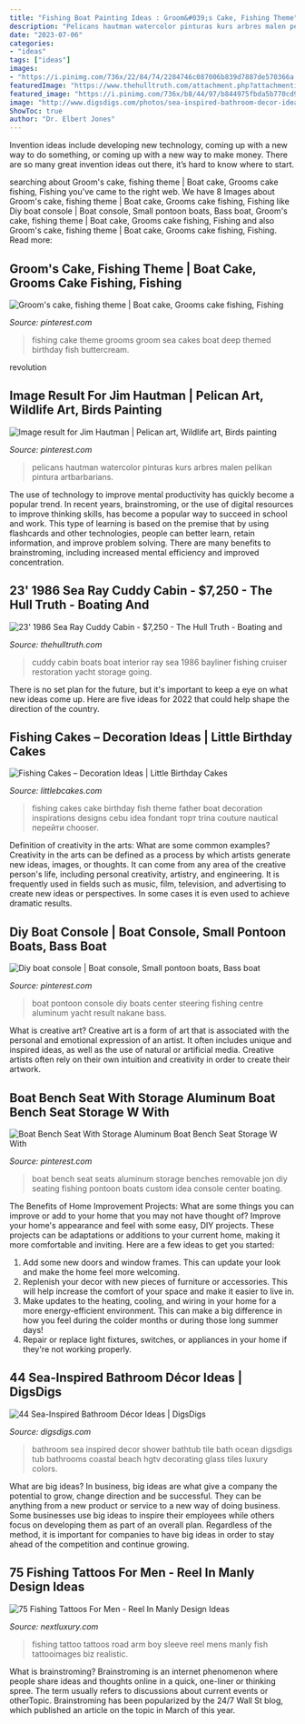 ```yaml
---
title: "Fishing Boat Painting Ideas : Groom&#039;s Cake, Fishing Theme"
description: "Pelicans hautman watercolor pinturas kurs arbres malen pelikan pintura artbarbarians"
date: "2023-07-06"
categories:
- "ideas"
tags: ["ideas"]
images:
- "https://i.pinimg.com/736x/22/84/74/2284746c087006b839d7887de570366a.jpg"
featuredImage: "https://www.thehulltruth.com/attachment.php?attachmentid=4710&amp;stc=1&amp;d=0"
featured_image: "https://i.pinimg.com/736x/b8/44/97/b844975fbda5b770cd9c9d0198c213e1.jpg"
image: "http://www.digsdigs.com/photos/sea-inspired-bathroom-decor-ideas-5.jpg"
ShowToc: true
author: "Dr. Elbert Jones"
---
```



Invention ideas include developing new technology, coming up with a new way to do something, or coming up with a new way to make money. There are so many great invention ideas out there, it’s hard to know where to start.

	

		
searching about Groom&#039;s cake, fishing theme | Boat cake, Grooms cake fishing, Fishing you've came to the right web. We have 8 Images about Groom&#039;s cake, fishing theme | Boat cake, Grooms cake fishing, Fishing like Diy boat console | Boat console, Small pontoon boats, Bass boat, Groom&#039;s cake, fishing theme | Boat cake, Grooms cake fishing, Fishing and also Groom&#039;s cake, fishing theme | Boat cake, Grooms cake fishing, Fishing. Read more:
		
    
## Groom&#039;s Cake, Fishing Theme | Boat Cake, Grooms Cake Fishing, Fishing

<img loading=lazy src="https://i.pinimg.com/736x/22/84/74/2284746c087006b839d7887de570366a.jpg" onerror="this.onerror=null;this.src='https://tse2.mm.bing.net/th?id=OIP.zX4eOdDaXP7YklHWYbDOswHaJ3&amp;pid=15.1';" alt="Groom&#039;s cake, fishing theme | Boat cake, Grooms cake fishing, Fishing">

_Source: pinterest.com_

>fishing cake theme grooms groom sea cakes boat deep themed birthday fish buttercream. 

	

revolution

    
## Image Result For Jim Hautman | Pelican Art, Wildlife Art, Birds Painting

<img loading=lazy src="https://i.pinimg.com/736x/57/f7/05/57f705519cc71fcbe56cf0f30fc906b5.jpg" onerror="this.onerror=null;this.src='https://tse2.mm.bing.net/th?id=OIP.yW_u0I9PPP2vjrFjLN8_SAAAAA&amp;pid=15.1';" alt="Image result for Jim Hautman | Pelican art, Wildlife art, Birds painting">

_Source: pinterest.com_

>pelicans hautman watercolor pinturas kurs arbres malen pelikan pintura artbarbarians. 

	

The use of technology to improve mental productivity has quickly become a popular trend. In recent years, brainstroming, or the use of digital resources to improve thinking skills, has become a popular way to succeed in school and work. This type of learning is based on the premise that by using flashcards and other technologies, people can better learn, retain information, and improve problem solving. There are many benefits to brainstroming, including increased mental efficiency and improved concentration.

    
## 23&#039; 1986 Sea Ray Cuddy Cabin - $7,250 - The Hull Truth - Boating And

<img loading=lazy src="https://www.thehulltruth.com/attachment.php?attachmentid=4710&amp;stc=1&amp;d=0" onerror="this.onerror=null;this.src='https://tse1.mm.bing.net/th?id=OIP.RIBDLIszJVYcmwOtbU1QHgHaFj&amp;pid=15.1';" alt="23&#039; 1986 Sea Ray Cuddy Cabin - $7,250 - The Hull Truth - Boating and">

_Source: thehulltruth.com_

>cuddy cabin boats boat interior ray sea 1986 bayliner fishing cruiser restoration yacht storage going. 

	

There is no set plan for the future, but it's important to keep a eye on what new ideas come up. Here are five ideas for 2022 that could help shape the direction of the country.

    
## Fishing Cakes – Decoration Ideas | Little Birthday Cakes

<img loading=lazy src="http://www.littlebcakes.com/wp-content/uploads/2014/01/Fishing-Cakes-Images-768x1024.jpg" onerror="this.onerror=null;this.src='https://tse2.mm.bing.net/th?id=OIP.S3wlJN5qLFvpB1LYeXJyMwHaJ4&amp;pid=15.1';" alt="Fishing Cakes – Decoration Ideas | Little Birthday Cakes">

_Source: littlebcakes.com_

>fishing cakes cake birthday fish theme father boat decoration inspirations designs cebu idea fondant торт trina couture nautical перейти chooser. 

	

Definition of creativity in the arts: What are some common examples?
Creativity in the arts can be defined as a process by which artists generate new ideas, images, or thoughts. It can come from any area of the creative person's life, including personal creativity, artistry, and engineering. It is frequently used in fields such as music, film, television, and advertising to create new ideas or perspectives. In some cases it is even used to achieve dramatic results.

    
## Diy Boat Console | Boat Console, Small Pontoon Boats, Bass Boat

<img loading=lazy src="https://i.pinimg.com/736x/b8/44/97/b844975fbda5b770cd9c9d0198c213e1.jpg" onerror="this.onerror=null;this.src='https://tse2.mm.bing.net/th?id=OIP.8wVSqeWLHpf_hAO4dgi8owHaJ6&amp;pid=15.1';" alt="Diy boat console | Boat console, Small pontoon boats, Bass boat">

_Source: pinterest.com_

>boat pontoon console diy boats center steering fishing centre aluminum yacht result nakane bass. 

	

What is creative art?
Creative art is a form of art that is associated with the personal and emotional expression of an artist. It often includes unique and inspired ideas, as well as the use of natural or artificial media. Creative artists often rely on their own intuition and creativity in order to create their artwork.

    
## Boat Bench Seat With Storage Aluminum Boat Bench Seat Storage W With

<img loading=lazy src="https://i.pinimg.com/736x/89/77/8e/89778ec5deac0c98c47d6660058280b1.jpg" onerror="this.onerror=null;this.src='https://tse4.mm.bing.net/th?id=OIP.Sw-gZAg642h1BH6lt13B1QHaFj&amp;pid=15.1';" alt="Boat Bench Seat With Storage Aluminum Boat Bench Seat Storage W With">

_Source: pinterest.com_

>boat bench seat seats aluminum storage benches removable jon diy seating fishing pontoon boats custom idea console center boating. 

	

The Benefits of Home Improvement Projects: What are some things you can improve or add to your home that you may not have thought of?
Improve your home's appearance and feel with some easy, DIY projects. These projects can be adaptations or additions to your current home, making it more comfortable and inviting. Here are a few ideas to get you started: 
1. Add some new doors and window frames. This can update your look and make the home feel more welcoming. 
2. Replenish your decor with new pieces of furniture or accessories. This will help increase the comfort of your space and make it easier to live in. 
3. Make updates to the heating, cooling, and wiring in your home for a more energy-efficient environment. This can make a big difference in how you feel during the colder months or during those long summer days! 
4. Repair or replace light fixtures, switches, or appliances in your home if they're not working properly.

    
## 44 Sea-Inspired Bathroom Décor Ideas | DigsDigs

<img loading=lazy src="http://www.digsdigs.com/photos/sea-inspired-bathroom-decor-ideas-5.jpg" onerror="this.onerror=null;this.src='https://tse1.mm.bing.net/th?id=OIP.W-7Gu7Rp0idETpuAs8n51QHaFj&amp;pid=15.1';" alt="44 Sea-Inspired Bathroom Décor Ideas | DigsDigs">

_Source: digsdigs.com_

>bathroom sea inspired decor shower bathtub tile bath ocean digsdigs tub bathrooms coastal beach hgtv decorating glass tiles luxury colors. 

	

What are big ideas?
In business, big ideas are what give a company the potential to grow, change direction and be successful. They can be anything from a new product or service to a new way of doing business. 
Some businesses use big ideas to inspire their employees while others focus on developing them as part of an overall plan. Regardless of the method, it is important for companies to have big ideas in order to stay ahead of the competition and continue growing.

    
## 75 Fishing Tattoos For Men - Reel In Manly Design Ideas

<img loading=lazy src="http://nextluxury.com/wp-content/uploads/fishing-tattoo-mens-sleeve.jpg" onerror="this.onerror=null;this.src='https://tse3.mm.bing.net/th?id=OIP.Tk3qeFa10PEk_I5SeeTm8QHaHa&amp;pid=15.1';" alt="75 Fishing Tattoos For Men - Reel In Manly Design Ideas">

_Source: nextluxury.com_

>fishing tattoo tattoos road arm boy sleeve reel mens manly fish tattooimages biz realistic. 

	

What is brainstroming?
Brainstroming is an internet phenomenon where people share ideas and thoughts online in a quick, one-liner or thinking spree. The term usually refers to discussions about current events or otherTopic. Brainstroming has been popularized by the 24/7 Wall St blog, which published an article on the topic in March of this year.

